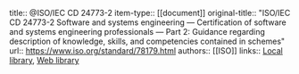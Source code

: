 title:: @ISO/IEC CD 24773-2
item-type:: [[document]]
original-title:: "ISO/IEC CD 24773-2 Software and systems engineering — Certification of software and systems engineering professionals — Part 2: Guidance regarding description of knowledge, skills, and competencies contained in schemes"
url:: https://www.iso.org/standard/78179.html
authors:: [[ISO]]
links:: [Local library](zotero://select/library/items/6J9B9RUY), [Web library](https://www.zotero.org/users/6520516/items/6J9B9RUY)
